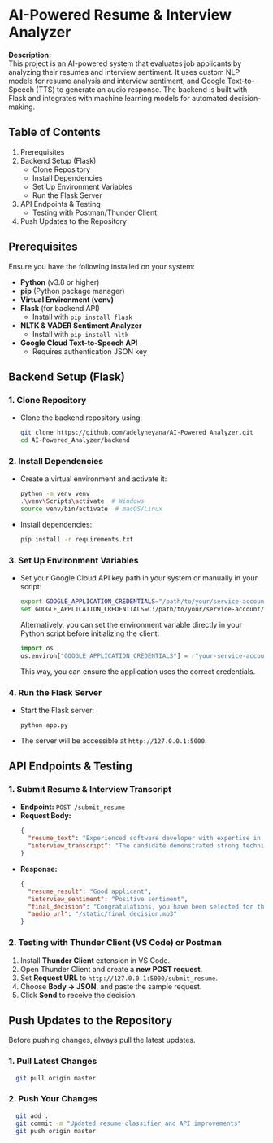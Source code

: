 # AI-Powered Resume & Interview Analyzer

**Description:**  
This project is an AI-powered system that evaluates job applicants by analyzing their resumes and interview sentiment. It uses custom NLP models for resume analysis and interview sentiment, and Google Text-to-Speech (TTS) to generate an audio response. The backend is built with Flask and integrates with machine learning models for automated decision-making.

## Table of Contents
1. Prerequisites  
2. Backend Setup (Flask)  
   - Clone Repository  
   - Install Dependencies  
   - Set Up Environment Variables  
   - Run the Flask Server  
3. API Endpoints & Testing  
   - Testing with Postman/Thunder Client  
4. Push Updates to the Repository

## Prerequisites
Ensure you have the following installed on your system:

- **Python** (v3.8 or higher)
- **pip** (Python package manager)
- **Virtual Environment (venv)**
- **Flask** (for backend API)
  - Install with `pip install flask`
- **NLTK & VADER Sentiment Analyzer**
  - Install with `pip install nltk`
- **Google Cloud Text-to-Speech API**
  - Requires authentication JSON key

## Backend Setup (Flask)

### 1. Clone Repository

- Clone the backend repository using:
  ```bash
  git clone https://github.com/adelyneyana/AI-Powered_Analyzer.git
  cd AI-Powered_Analyzer/backend
  ```

### 2. Install Dependencies

- Create a virtual environment and activate it:
  ```bash
  python -m venv venv
  .\venv\Scripts\activate  # Windows
  source venv/bin/activate  # macOS/Linux
  ```

- Install dependencies:
  ```bash
  pip install -r requirements.txt
  ```

### 3. Set Up Environment Variables

- Set your Google Cloud API key path in your system or manually in your script:
  ```bash
  export GOOGLE_APPLICATION_CREDENTIALS="/path/to/your/service-account.json"  # macOS/Linux
  set GOOGLE_APPLICATION_CREDENTIALS=C:/path/to/your/service-account/your-key.json  # Windows
  ```

  Alternatively, you can set the environment variable directly in your Python script before initializing the client:
  
  ```python
  import os
  os.environ["GOOGLE_APPLICATION_CREDENTIALS"] = r"your-service-account-json-file-path"
  ```

  This way, you can ensure the application uses the correct credentials.

### 4. Run the Flask Server

- Start the Flask server:
  ```bash
  python app.py
  ```

- The server will be accessible at `http://127.0.0.1:5000`.

## API Endpoints & Testing

### 1. **Submit Resume & Interview Transcript**
- **Endpoint:** `POST /submit_resume`
- **Request Body:**
  ```json
  {
    "resume_text": "Experienced software developer with expertise in AI and Python.",
    "interview_transcript": "The candidate demonstrated strong technical skills and good communication."
  }
  ```
- **Response:**
  ```json
  {
    "resume_result": "Good applicant",
    "interview_sentiment": "Positive sentiment",
    "final_decision": "Congratulations, you have been selected for the job!",
    "audio_url": "/static/final_decision.mp3"
  }
  ```

### 2. **Testing with Thunder Client (VS Code) or Postman**
1. Install **Thunder Client** extension in VS Code.
2. Open Thunder Client and create a **new POST request**.
3. Set **Request URL** to `http://127.0.0.1:5000/submit_resume`.
4. Choose **Body → JSON**, and paste the sample request.
5. Click **Send** to receive the decision.

## Push Updates to the Repository

Before pushing changes, always pull the latest updates.

### 1. Pull Latest Changes
```bash
  git pull origin master
```

### 2. Push Your Changes
```bash
  git add .
  git commit -m "Updated resume classifier and API improvements"
  git push origin master
```
